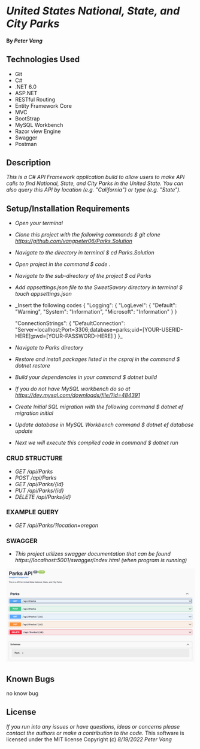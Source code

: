 # _United States National, State, and City Parks_

#### By _**Peter Vang**_

## Technologies Used
* Git
* C#
* .NET 6.0
* ASP.NET
* RESTful Routing
* Entity Framework Core
* MVC
* BootStrap
* MySQL Workbench
* Razor view Engine  
* Swagger
* Postman

## Description

_This is a C# API Framework application build to allow users to make API calls to find National, State, and City Parks in the United State. You can also query this API by location (e.g. "California") or type (e.g. "State")._

## Setup/Installation Requirements

* _Open your terminal_
* _Clone this project with the following commands $ git clone https://github.com/vangpeter06/Parks.Solution_
* _Navigate to the directory in terminal $ cd Parks.Solution_
* _Open project in the command $ code ._
* _Navigate to the sub-directory of the project $ cd Parks_
* _Add appsettings.json file to the SweetSavory directory in terminal $ touch appsettings.json_
* _Insert the following codes 
  {
  "Logging": {
    "LogLevel": {
      "Default": "Warning",
      "System": "Information",
      "Microsoft": "Information"
    }
  }
  
   "ConnectionStrings": {
    "DefaultConnection": "Server=localhost;Port=3306;database=parks;uid=[YOUR-USERID-HERE];pwd=[YOUR-PASSWORD-HERE]
      }
    }_
* _Navigate to Parks directory_
* _Restore and install packages listed in the csproj in the command $ dotnet restore_
* _Build your dependencies in your command $ dotnet build_
* _If you do not have MySQL workbench do so at https://dev.mysql.com/downloads/file/?id=484391_
* _Create Initial SQL migration with the following command $ dotnet ef migration initial_
* _Update database in MySQL Workbench command $ dotnet ef database update_
* _Next we will execute this compiled code in command $ dotnet run_

### CRUD STRUCTURE
* _GET /api/Parks_
* _POST /api/Parks_
* _GET /api/Parks/{id}_
* _PUT /api/Parks/{id}_
* _DELETE /api/Parks{id}_

### EXAMPLE QUERY
* _GET /api/Parks/?location=oregon_

### SWAGGER
* _This project utilizes swagger documentation that can be found https://localhost:5001/swagger/index.html (when program is running)_

![Image of Swagger](./Parks/wwwroot/img/Screen%20Shot%202022-08-19%20at%203.19.43%20PM.png)

## Known Bugs
no know bug

## License
_If you run into any issues or have questions, ideas or concerns please contact the authors or make a contribution to the code._
This software is licensed under the MIT license
Copyright (c) _8/19/2022_ _Peter Vang_    